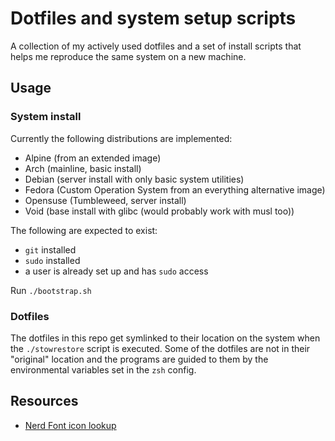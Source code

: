 # Dotfiles and system setup scripts

A collection of my actively used dotfiles and a set of install scripts that helps me reproduce the same system on a new machine.

## Usage

### System install

Currently the following distributions are implemented:
- Alpine (from an extended image)
- Arch  (mainline, basic install)
- Debian (server install with only basic system utilities)
- Fedora (Custom Operation System from an everything alternative image)
- Opensuse (Tumbleweed, server install)
- Void (base install with glibc (would probably work with musl too))

The following are expected to exist:
- `git` installed
- `sudo` installed
- a user is already set up and has `sudo` access

Run `./bootstrap.sh`

### Dotfiles

The dotfiles in this repo get symlinked to their location on the system when the  `./stowrestore` script is executed.
Some of the dotfiles are not in their "original" location and the programs are guided to them by the environmental variables set in the `zsh` config.

## Resources

- [Nerd Font icon lookup](https://www.nerdfonts.com/cheat-sheet)
